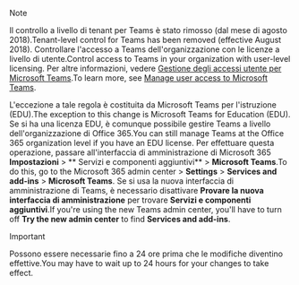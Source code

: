 > [!NOTE]
> <span data-ttu-id="adea1-101">Il controllo a livello di tenant per Teams è stato rimosso (dal mese di agosto 2018).</span><span class="sxs-lookup"><span data-stu-id="adea1-101">Tenant-level control for Teams has been removed (effective August 2018).</span></span> <span data-ttu-id="adea1-102">Controllare l'accesso a Teams dell'organizzazione con le licenze a livello di utente.</span><span class="sxs-lookup"><span data-stu-id="adea1-102">Control access to Teams in your organization with user-level licensing.</span></span> <span data-ttu-id="adea1-103">Per altre informazioni, vedere [Gestione degli accessi utente per Microsoft Teams](../user-access.md).</span><span class="sxs-lookup"><span data-stu-id="adea1-103">To learn more, see [Manage user access to Microsoft Teams](../user-access.md).</span></span>

<span data-ttu-id="adea1-104">L'eccezione a tale regola è costituita da Microsoft Teams per l'istruzione (EDU).</span><span class="sxs-lookup"><span data-stu-id="adea1-104">The exception to this change is Microsoft Teams for Education (EDU).</span></span> <span data-ttu-id="adea1-105">Se si ha una licenza EDU, è comunque possibile gestire Teams a livello dell'organizzazione di Office 365.</span><span class="sxs-lookup"><span data-stu-id="adea1-105">You can still manage Teams at the Office 365 organization level if you have an EDU license.</span></span> <span data-ttu-id="adea1-106">Per effettuare questa operazione, passare all'interfaccia di amministrazione di Microsoft 365 **Impostazioni** > \*\* Servizi e componenti aggiuntivi\*\* > **Microsoft Teams**.</span><span class="sxs-lookup"><span data-stu-id="adea1-106">To do this, go to the Microsoft 365 admin center > **Settings** > **Services and add-ins** > **Microsoft Teams**.</span></span> <span data-ttu-id="adea1-107">Se si usa la nuova interfaccia di amministrazione di Teams, è necessario disattivare **Provare la nuova interfaccia di amministrazione** per trovare **Servizi e componenti aggiuntivi**.</span><span class="sxs-lookup"><span data-stu-id="adea1-107">If you're using the new Teams admin center, you'll have to turn off **Try the new admin center** to find **Services and add-ins**.</span></span> 

> [!IMPORTANT]
> <span data-ttu-id="adea1-108">Possono essere necessarie fino a 24 ore prima che le modifiche diventino effettive.</span><span class="sxs-lookup"><span data-stu-id="adea1-108">You may have to wait up to 24 hours for your changes to take effect.</span></span> 
